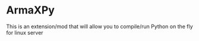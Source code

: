 # ArmaXPy
This is an extension/mod that will allow you to compile/run Python on the fly for linux server
